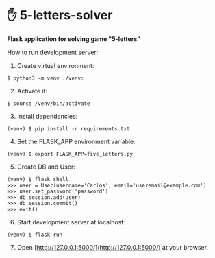 # ✋ 5-letters-solver
**Flask application for solving game "5-letters"**

How to run development server:

1. Create virtual environment:
```
$ python3 -m venv ./venv:
```

2. Activate it:
```
$ source /venv/bin/activate
```

3. Install dependencies:
```
(venv) $ pip install -r requirements.txt
```

4. Set the FLASK_APP environment variable:
```
(venv) $ export FLASK_APP=five_letters.py
```

5. Create DB and User:
```
(venv) $ flask shell
>>> user = User(username='Carlos', email='useremail@example.com')
>>> user.set_password('password')
>>> db.session.add(user)
>>> db.session.commit()
>>> exit()
```

6. Start development server at localhost:
```
(venv) $ flask run
```

7. Open [http://127.0.0.1:5000/](http://127.0.0.1:5000/) at your browser.